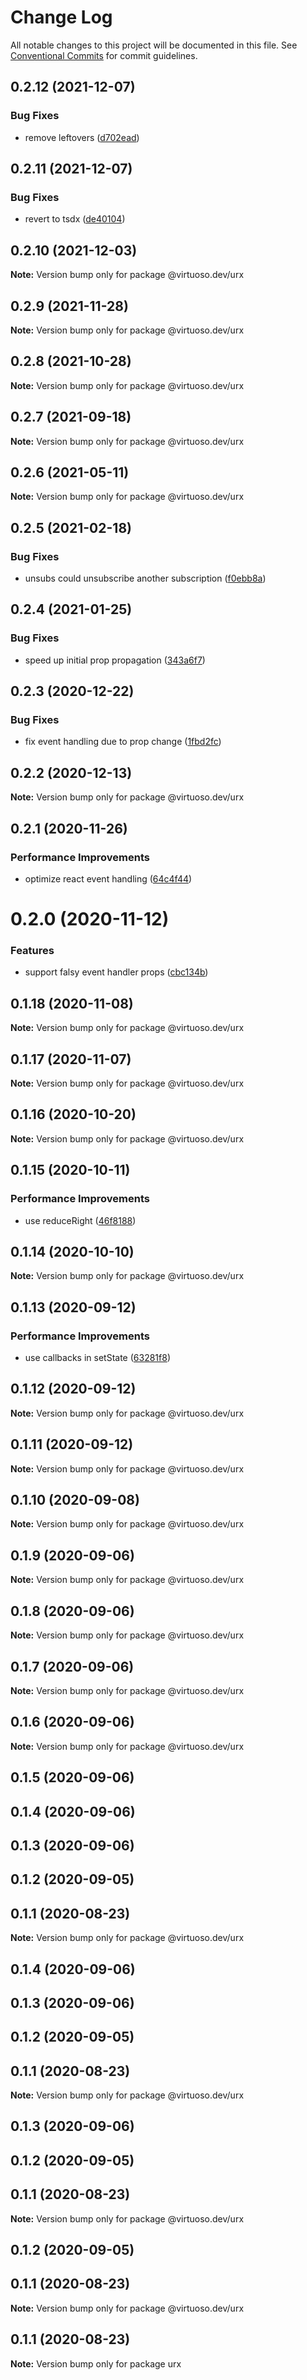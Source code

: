 # Change Log

All notable changes to this project will be documented in this file.
See [Conventional Commits](https://conventionalcommits.org) for commit guidelines.

## 0.2.12 (2021-12-07)


### Bug Fixes

* remove leftovers ([d702ead](https://github.com/virtuoso-dev/urx/commit/d702ead6e4fb6216ba270176d593751975527fc2))





## 0.2.11 (2021-12-07)


### Bug Fixes

* revert to tsdx ([de40104](https://github.com/virtuoso-dev/urx/commit/de40104329debcba32c3cefec73ce1ff8b9a1bae))





## 0.2.10 (2021-12-03)

**Note:** Version bump only for package @virtuoso.dev/urx





## 0.2.9 (2021-11-28)

**Note:** Version bump only for package @virtuoso.dev/urx





## 0.2.8 (2021-10-28)

**Note:** Version bump only for package @virtuoso.dev/urx





## 0.2.7 (2021-09-18)

**Note:** Version bump only for package @virtuoso.dev/urx





## 0.2.6 (2021-05-11)

**Note:** Version bump only for package @virtuoso.dev/urx





## 0.2.5 (2021-02-18)


### Bug Fixes

* unsubs could unsubscribe another subscription ([f0ebb8a](https://github.com/virtuoso-dev/urx/commit/f0ebb8a50dbf1a1aed12a02d590d7313e178442d))





## 0.2.4 (2021-01-25)


### Bug Fixes

* speed up initial prop propagation ([343a6f7](https://github.com/virtuoso-dev/urx/commit/343a6f7db3cdcffa31daa8439757852d8f34a9d6))





## 0.2.3 (2020-12-22)


### Bug Fixes

* fix event handling due to prop change ([1fbd2fc](https://github.com/virtuoso-dev/urx/commit/1fbd2fc643c63c183a4f847b6d8841bb4fc62887))





## 0.2.2 (2020-12-13)

**Note:** Version bump only for package @virtuoso.dev/urx





## 0.2.1 (2020-11-26)


### Performance Improvements

* optimize react event handling ([64c4f44](https://github.com/virtuoso-dev/urx/commit/64c4f44c1689b6cf3f82ab82371c530d24bbcde6))





# 0.2.0 (2020-11-12)


### Features

* support falsy event handler props ([cbc134b](https://github.com/virtuoso-dev/urx/commit/cbc134b5e6f25cc2e37da536c2abc94e6f58ef3d))





## 0.1.18 (2020-11-08)

**Note:** Version bump only for package @virtuoso.dev/urx





## 0.1.17 (2020-11-07)

**Note:** Version bump only for package @virtuoso.dev/urx





## 0.1.16 (2020-10-20)

**Note:** Version bump only for package @virtuoso.dev/urx





## 0.1.15 (2020-10-11)


### Performance Improvements

* use reduceRight ([46f8188](https://github.com/virtuoso-dev/urx/commit/46f818805da55b5fdf49fed2774a5eea9deb27cf))





## 0.1.14 (2020-10-10)

**Note:** Version bump only for package @virtuoso.dev/urx





## 0.1.13 (2020-09-12)


### Performance Improvements

* use callbacks in setState ([63281f8](https://github.com/virtuoso-dev/urx/commit/63281f80614e070bcbfdbbb414d1566ffb83569b))





## 0.1.12 (2020-09-12)

**Note:** Version bump only for package @virtuoso.dev/urx





## 0.1.11 (2020-09-12)

**Note:** Version bump only for package @virtuoso.dev/urx





## 0.1.10 (2020-09-08)

**Note:** Version bump only for package @virtuoso.dev/urx





## 0.1.9 (2020-09-06)

**Note:** Version bump only for package @virtuoso.dev/urx





## 0.1.8 (2020-09-06)

**Note:** Version bump only for package @virtuoso.dev/urx





## 0.1.7 (2020-09-06)

**Note:** Version bump only for package @virtuoso.dev/urx





## 0.1.6 (2020-09-06)

**Note:** Version bump only for package @virtuoso.dev/urx





## 0.1.5 (2020-09-06)



## 0.1.4 (2020-09-06)



## 0.1.3 (2020-09-06)



## 0.1.2 (2020-09-05)



## 0.1.1 (2020-08-23)

**Note:** Version bump only for package @virtuoso.dev/urx





## 0.1.4 (2020-09-06)



## 0.1.3 (2020-09-06)



## 0.1.2 (2020-09-05)



## 0.1.1 (2020-08-23)

**Note:** Version bump only for package @virtuoso.dev/urx





## 0.1.3 (2020-09-06)



## 0.1.2 (2020-09-05)



## 0.1.1 (2020-08-23)

**Note:** Version bump only for package @virtuoso.dev/urx





## 0.1.2 (2020-09-05)



## 0.1.1 (2020-08-23)

**Note:** Version bump only for package @virtuoso.dev/urx





## 0.1.1 (2020-08-23)

**Note:** Version bump only for package urx
